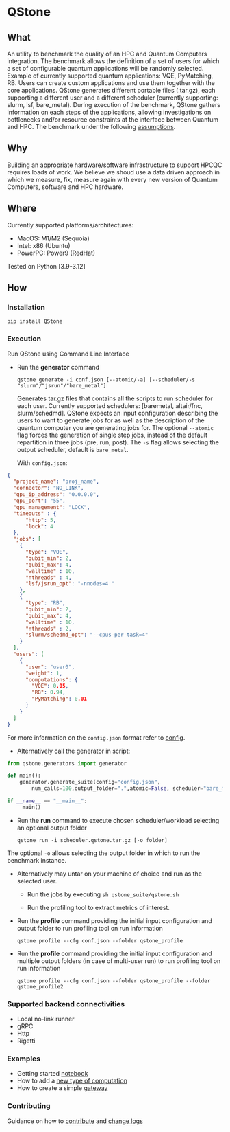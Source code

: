 # QStone

## What

An utility to benchmark the quality of an HPC and Quantum Computers integration. The benchmark allows the definition of a set of users for which a set of configurable quantum applications will be randomly selected. Example of currently supported quantum applications: VQE, PyMatching, RB. Users can create custom applications and use them together with the core applications.
QStone generates different portable files (.tar.gz), each supporting a different user and a different scheduler (currently supporting: slurm, lsf, bare_metal). During execution of the benchmark, QStone gathers information on each steps of the applications, allowing investigations on bottlenecks and/or resource constraints at the interface between Quantum and HPC.
The benchmark under the following [assumptions](assumptions.md).

## Why

Building an appropriate hardware/software infrastructure to support HPCQC requires
loads of work. We believe we shoud use a data driven approach in which we measure, fix, measure again with every new version of Quantum Computers, software and HPC hardware.

## Where

Currently supported platforms/architectures:

- MacOS: M1/M2 (Sequoia)
- Intel: x86 (Ubuntu)
- PowerPC: Power9 (RedHat)

Tested on Python [3.9-3.12]

## How

### Installation

`pip install QStone`

### Execution

Run QStone using Command Line Interface

- Run the **generator** command

    ```qstone generate -i conf.json [--atomic/-a] [--scheduler/-s "slurm"/"jsrun"/"bare_metal"]```

    Generates tar.gz files that contains all the scripts to run scheduler for each user. Currently supported schedulers: [baremetal, altair/fnc, slurm/schedmd]. QStone expects an input configuration describing the users to want to generate jobs for as well as the description of the quantum computer you are generating jobs for. The optional `--atomic` flag forces the generation of single step jobs, instead of the default repartition in three jobs (pre, run, post). The `-s` flag allows selecting the output scheduler, default is `bare_metal`.

    With `config.json`:

```json
{
  "project_name": "proj_name",
  "connector": "NO_LINK",
  "qpu_ip_address": "0.0.0.0",
  "qpu_port": "55",
  "qpu_management": "LOCK",
  "timeouts" : {
      "http": 5,
      "lock": 4
  },
  "jobs": [
    {
      "type": "VQE",
      "qubit_min": 2,
      "qubit_max": 4,
      "walltime" : 10,
      "nthreads" : 4,
      "lsf/jsrun_opt": "-nnodes=4 "
    },
    {
      "type": "RB",
      "qubit_min": 2,
      "qubit_max": 4,
      "walltime" : 10,
      "nthreads" : 2,
      "slurm/schedmd_opt": "--cpus-per-task=4"
    }
  ],
  "users": [
    {
      "user": "user0",
      "weight": 1,
      "computations": {
        "VQE": 0.05,
        "RB": 0.94,
        "PyMatching": 0.01
      }
    }
  ]
}
```

For more information on the `config.json` format refer to [config](CONFIG_JSON.md).

- Alternatively call the generator in script:

```python
from qstone.generators import generator

def main():
    generator.generate_suite(config="config.json",
        num_calls=100,output_folder=".",atomic=False, scheduler="bare_metal")

if __name__ == "__main__":
     main()
```


-  Run the **run** command to execute chosen scheduler/workload selecting an optional output folder

    ```qstone run -i scheduler.qstone.tar.gz [-o folder]```

The optional `-o` allows selecting the output folder in which to run the benchmark instance.

- Alternatively may untar on your machine of choice and run as the selected user.

    - Run the jobs by executing `sh qstone_suite/qstone.sh`

    - Run the profiling tool to extract metrics of interest. 

-  Run the **profile** command providing the initial input configuration and output folder to run profiling tool on run information

    ```qstone profile --cfg conf.json --folder qstone_profile```

-  Run the **profile** command providing the initial input configuration and multiple output folders (in case of multi-user run) to run profiling tool on run information

    ```qstone profile --cfg conf.json --folder qstone_profile --folder qstone_profile2```


### Supported backend connectivities

- Local no-link runner
- gRPC
- Http
- Rigetti

### Examples

- Getting started [notebook](examples/running/getting_started.ipynb)
- How to add a [new type of computation](examples/adding/computation/README.md)
- How to create a simple [gateway](examples/node/README.md)

### Contributing

Guidance on how to [contribute](CONTRIBUTING.md) and [change logs](CHANGELOG.md)


